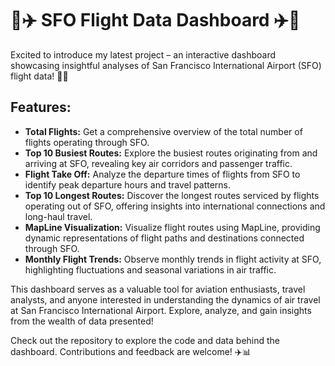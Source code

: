 # 🛫✈️ SFO Flight Data Dashboard ✈️🛬

Excited to introduce my latest project – an interactive dashboard showcasing insightful analyses of San Francisco International Airport (SFO) flight data! 🚀✨

## Features:

- **Total Flights:** Get a comprehensive overview of the total number of flights operating through SFO.
- **Top 10 Busiest Routes:** Explore the busiest routes originating from and arriving at SFO, revealing key air corridors and passenger traffic.
- **Flight Take Off:** Analyze the departure times of flights from SFO to identify peak departure hours and travel patterns.
- **Top 10 Longest Routes:** Discover the longest routes serviced by flights operating out of SFO, offering insights into international connections and long-haul travel.
- **MapLine Visualization:** Visualize flight routes using MapLine, providing dynamic representations of flight paths and destinations connected through SFO.
- **Monthly Flight Trends:** Observe monthly trends in flight activity at SFO, highlighting fluctuations and seasonal variations in air traffic.

This dashboard serves as a valuable tool for aviation enthusiasts, travel analysts, and anyone interested in understanding the dynamics of air travel at San Francisco International Airport. Explore, analyze, and gain insights from the wealth of data presented!

Check out the repository to explore the code and data behind the dashboard. Contributions and feedback are welcome! ✈️📊
